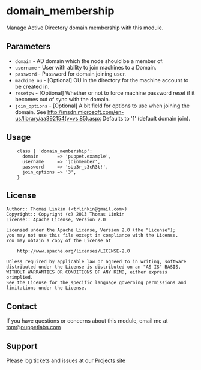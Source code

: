 domain_membership
=================

Manage Active Directory domain membership with this module.

Parameters
----------

 * ```domain```       - AD domain which the node should be a member of.
 * ```username```     - User with ability to join machines to a Domain.
 * ```password```     - Password for domain joining user.
 * ```machine_ou```   - [Optional] OU in the directory for the machine account to be created in.
 * ```resetpw```      - [Optional] Whether or not to force machine password reset if it becomes out of sync with the domain.
 * ```join_options``` - [Optional] A bit field for options to use when joining the domain. See http://msdn.microsoft.com/en-us/library/aa392154(v=vs.85).aspx Defaults to '1' (default domain join).

Usage
-----

        class { 'domain_membership':
          domain       => 'puppet.example',
          username     => 'joinmember',
          password     => 'sUp3r_s3cR3t!',
          join_options => '3',
        }

License
-------

    Author:: Thomas Linkin (<trlinkin@gmail.com>)
    Copyright:: Copyright (c) 2013 Thomas Linkin
    License:: Apache License, Version 2.0

    Licensed under the Apache License, Version 2.0 (the "License");
    you may not use this file except in compliance with the License.
    You may obtain a copy of the License at

        http://www.apache.org/licenses/LICENSE-2.0

    Unless required by applicable law or agreed to in writing, software
    distributed under the License is distributed on an "AS IS" BASIS,
    WITHOUT WARRANTIES OR CONDITIONS OF ANY KIND, either express orimplied.
    See the License for the specific language governing permissions and
    limitations under the License.

Contact
-------

  If you have questions or concerns about this module, email me at tom@puppetlabs.com

Support
-------

Please log tickets and issues at our [Projects site](http://www.github.com/trlinkin/puppet-domain_membership)
